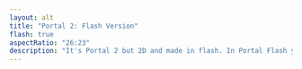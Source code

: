 ```yaml
---
layout: alt
title: "Portal 2: Flash Version"
flash: true
aspectRatio: "26:23"
description: "It's Portal 2 but 2D and made in flash. In Portal Flash you have to solve a series of puzzles based on the portal gun use q and e to shoot portals. :)"
---
```

